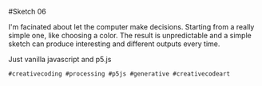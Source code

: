 #Sketch 06

I'm facinated about let the computer make decisions. Starting from a really simple one, like choosing a color.
The result is unpredictable and a simple sketch can produce interesting and different outputs every time.

Just vanilla javascript and p5.js

`#creativecoding #processing #p5js #generative #creativecodeart`